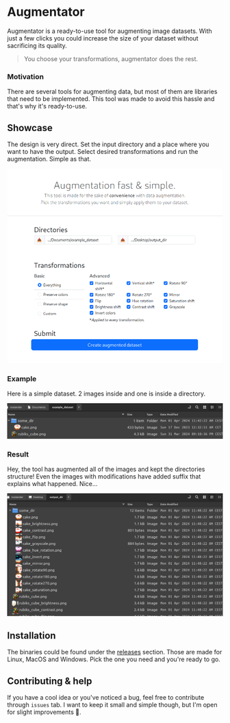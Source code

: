 # Augmentator

Augmentator is a ready-to-use tool for augmenting image datasets. With just a few clicks you could increase the size of your dataset without sacrificing its quality.

> You choose your transformations, augmentator does the rest.

### Motivation

There are several tools for augmenting data, but most of them are libraries that need to be implemented. This tool was made to avoid this hassle and that's why it's ready-to-use.

## Showcase

The design is very direct. Set the input directory and a place where you want to have the output. Select desired transformations and run the augmentation. Simple as that.

![Augmentator frontend](docs/demo.png)

### Example

Here is a simple dataset. 2 images inside and one is inside a directory. 

![Before augmentation](docs/before.png)

### Result

Hey, the tool has augmented all of the images and kept the directories structure! Even the images with modifications have added suffix that explains what happened. Nice...

![After augmentation](docs/after.png)

## Installation

The binaries could be found under the [releases](https://github.com/RooTender/augmentator/releases/) section. Those are made for Linux, MacOS and Windows. Pick the one you need and you're ready to go.

## Contributing & help

If you have a cool idea or you've noticed a bug, feel free to contribute through `issues` tab. I want to keep it small and simple though, but I'm open for slight improvements 🙂.
